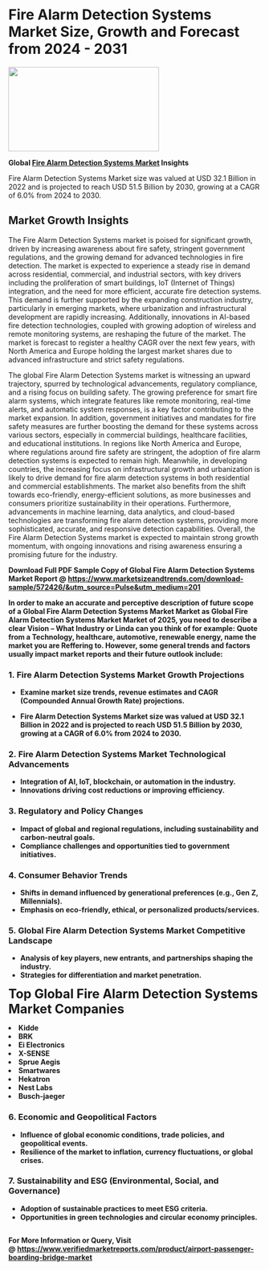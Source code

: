 <H1>Fire Alarm Detection Systems Market Size, Growth and Forecast from 2024 - 2031</H1><img class="aligncenter size-medium wp-image-584254" src="https://thirdeyenews.in/wp-content/uploads/2024/09/Global-Market-Research-300x168.jpeg" alt="" width="300" height="168" /><p><strong>Global&nbsp;<a href="https://www.marketsizeandtrends.com/download-sample/572426/&amp;utm_source=Pulse&amp;utm_medium=201">Fire Alarm Detection Systems Market</a> Insights</strong></p><p>Fire Alarm Detection Systems Market size was valued at USD 32.1 Billion in 2022 and is projected to reach USD 51.5 Billion by 2030, growing at a CAGR of 6.0% from 2024 to 2030.</p><p><h2>Market Growth Insights</h2> <p>The Fire Alarm Detection Systems market is poised for significant growth, driven by increasing awareness about fire safety, stringent government regulations, and the growing demand for advanced technologies in fire detection. The market is expected to experience a steady rise in demand across residential, commercial, and industrial sectors, with key drivers including the proliferation of smart buildings, IoT (Internet of Things) integration, and the need for more efficient, accurate fire detection systems. This demand is further supported by the expanding construction industry, particularly in emerging markets, where urbanization and infrastructural development are rapidly increasing. Additionally, innovations in AI-based fire detection technologies, coupled with growing adoption of wireless and remote monitoring systems, are reshaping the future of the market. The market is forecast to register a healthy CAGR over the next few years, with North America and Europe holding the largest market shares due to advanced infrastructure and strict safety regulations.</p> <p><strong></strong></p> <p>The global Fire Alarm Detection Systems market is witnessing an upward trajectory, spurred by technological advancements, regulatory compliance, and a rising focus on building safety. The growing preference for smart fire alarm systems, which integrate features like remote monitoring, real-time alerts, and automatic system responses, is a key factor contributing to the market expansion. In addition, government initiatives and mandates for fire safety measures are further boosting the demand for these systems across various sectors, especially in commercial buildings, healthcare facilities, and educational institutions. In regions like North America and Europe, where regulations around fire safety are stringent, the adoption of fire alarm detection systems is expected to remain high. Meanwhile, in developing countries, the increasing focus on infrastructural growth and urbanization is likely to drive demand for fire alarm detection systems in both residential and commercial establishments. The market also benefits from the shift towards eco-friendly, energy-efficient solutions, as more businesses and consumers prioritize sustainability in their operations. Furthermore, advancements in machine learning, data analytics, and cloud-based technologies are transforming fire alarm detection systems, providing more sophisticated, accurate, and responsive detection capabilities. Overall, the Fire Alarm Detection Systems market is expected to maintain strong growth momentum, with ongoing innovations and rising awareness ensuring a promising future for the industry.</p> <p><strong></p><p><span class=""><strong>Download Full PDF Sample Copy of Global Fire Alarm Detection Systems Market Report</strong> @ <a href="https://www.marketsizeandtrends.com/download-sample/572426/&amp;utm_source=Pulse&amp;utm_medium=201" target="_blank">https://www.marketsizeandtrends.com/download-sample/572426/&amp;utm_source=Pulse&amp;utm_medium=201</a></span></p><p>In order to make an accurate and perceptive description of future scope of a Global&nbsp;Fire Alarm Detection Systems Market Market as Global&nbsp;Fire Alarm Detection Systems Market Market of 2025, you need to describe a clear Vision &ndash; What Industry or Linda can you think of for example: Quote from a Technology, healthcare, automotive, renewable energy, name the market you are Reffering to. However, some general trends and factors usually impact market reports and their future outlook include:</p><h3>1.&nbsp;<strong>Fire Alarm Detection Systems Market Growth Projections</strong></h3><ul><li>Examine market size trends, revenue estimates and CAGR (Compounded Annual Growth Rate) projections.</li><li><p>Fire Alarm Detection Systems Market size was valued at USD 32.1 Billion in 2022 and is projected to reach USD 51.5 Billion by 2030, growing at a CAGR of 6.0% from 2024 to 2030.</p></li></ul><h3>2.&nbsp;<strong>Fire Alarm Detection Systems Market Technological Advancements</strong></h3><ul><li>Integration of AI, IoT, blockchain, or automation in the industry.</li><li>Innovations driving cost reductions or improving efficiency.</li></ul><h3>3.&nbsp;<strong>Regulatory and Policy Changes</strong></h3><ul><li>Impact of global and regional regulations, including sustainability and carbon-neutral goals.</li><li>Compliance challenges and opportunities tied to government initiatives.</li></ul><h3>4.&nbsp;<strong>Consumer Behavior Trends</strong></h3><ul><li>Shifts in demand influenced by generational preferences (e.g., Gen Z, Millennials).</li><li>Emphasis on eco-friendly, ethical, or personalized products/services.</li></ul><h3>5.&nbsp;<strong>Global Fire Alarm Detection Systems Market Competitive Landscape</strong></h3><ul><li>Analysis of key players, new entrants, and partnerships shaping the industry.</li><li>Strategies for differentiation and market penetration.</li></ul><p data-pm-slice="1 1 []"><span style="color: inherit; font-family: inherit; font-size: 25px;">Top Global Fire Alarm Detection Systems Market Companies</span></p><div class="" data-test-id=""><p><li>Kidde</li><li> BRK</li><li> Ei Electronics</li><li> X-SENSE</li><li> Sprue Aegis</li><li> Smartwares</li><li> Hekatron</li><li> Nest Labs</li><li> Busch-jaeger</li></p></div><h3>6.&nbsp;<strong>Economic and Geopolitical Factors</strong></h3><ul><li>Influence of global economic conditions, trade policies, and geopolitical events.</li><li>Resilience of the market to inflation, currency fluctuations, or global crises.</li></ul><h3>7.&nbsp;<strong>Sustainability and ESG (Environmental, Social, and Governance)</strong></h3><ul><li>Adoption of sustainable practices to meet ESG criteria.</li><li>Opportunities in green technologies and circular economy principles.</li></ul><h2><strong style="font-size: 14px;">For More Information or Query, Visit @&nbsp;</strong><a style="background-color: #ffffff; font-size: 14px;" href="https://www.marketsizeandtrends.com/report/fire-alarm-detection-systems-market/" target="_blank">https://www.verifiedmarketreports.com/product/airport-passenger-boarding-bridge-market</a></h2>
